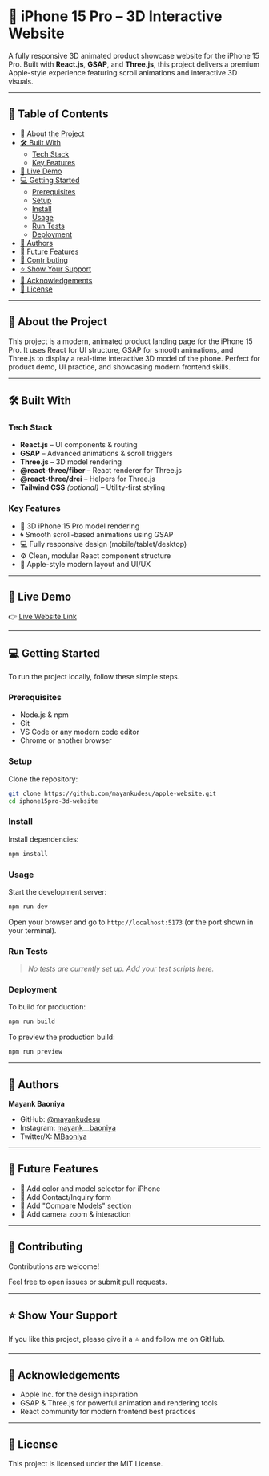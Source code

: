# 📱 iPhone 15 Pro – 3D Interactive Website

A fully responsive 3D animated product showcase website for the iPhone 15 Pro. Built with **React.js**, **GSAP**, and **Three.js**, this project delivers a premium Apple-style experience featuring scroll animations and interactive 3D visuals.

---

## 📗 Table of Contents

- [📖 About the Project](#-about-the-project)
- [🛠 Built With](#-built-with)
  - [Tech Stack](#tech-stack)
  - [Key Features](#key-features)
- [🚀 Live Demo](#-live-demo)
- [💻 Getting Started](#-getting-started)
  - [Prerequisites](#prerequisites)
  - [Setup](#setup)
  - [Install](#install)
  - [Usage](#usage)
  - [Run Tests](#run-tests)
  - [Deployment](#deployment)
- [👥 Authors](#-authors)
- [🔭 Future Features](#-future-features)
- [🤝 Contributing](#-contributing)
- [⭐️ Show Your Support](#️-show-your-support)
- [🙏 Acknowledgements](#-acknowledgements)
- [📝 License](#-license)

---

## 📖 About the Project

This project is a modern, animated product landing page for the iPhone 15 Pro. It uses React for UI structure, GSAP for smooth animations, and Three.js to display a real-time interactive 3D model of the phone. Perfect for product demo, UI practice, and showcasing modern frontend skills.

---

## 🛠 Built With

### Tech Stack

- **React.js** – UI components & routing
- **GSAP** – Advanced animations & scroll triggers
- **Three.js** – 3D model rendering
- **@react-three/fiber** – React renderer for Three.js
- **@react-three/drei** – Helpers for Three.js
- **Tailwind CSS** *(optional)* – Utility-first styling

### Key Features

- 📱 3D iPhone 15 Pro model rendering
- 🌀 Smooth scroll-based animations using GSAP
- 💻 Fully responsive design (mobile/tablet/desktop)
- ⚙️ Clean, modular React component structure
- 🎨 Apple-style modern layout and UI/UX

---

## 🚀 Live Demo

👉 [Live Website Link](https://mayankudesu.github.io/apple-website/)

---

## 💻 Getting Started

To run the project locally, follow these simple steps.

### Prerequisites

- Node.js & npm
- Git
- VS Code or any modern code editor
- Chrome or another browser

### Setup

Clone the repository:

```bash
git clone https://github.com/mayankudesu/apple-website.git
cd iphone15pro-3d-website
```

### Install

Install dependencies:

```bash
npm install
```

### Usage

Start the development server:

```bash
npm run dev
```

Open your browser and go to `http://localhost:5173` (or the port shown in your terminal).

### Run Tests

> _No tests are currently set up. Add your test scripts here._

### Deployment

To build for production:

```bash
npm run build
```

To preview the production build:

```bash
npm run preview
```

---

## 👥 Authors

**Mayank Baoniya**

- GitHub: [@mayankudesu](https://github.com/mayankudesu)
- Instagram: [mayank__baoniya](https://instagram.com/mayank__baoniya)
- Twitter/X: [MBaoniya](https://twitter.com/MBaoniya)

---

## 🔭 Future Features

- 🔄 Add color and model selector for iPhone
- 💬 Add Contact/Inquiry form
- 🧩 Add "Compare Models" section
- 📸 Add camera zoom & interaction

---

## 🤝 Contributing

Contributions are welcome!

Feel free to open issues or submit pull requests.

---

## ⭐️ Show Your Support

If you like this project, please give it a ⭐️ and follow me on GitHub.

---

## 🙏 Acknowledgements

- Apple Inc. for the design inspiration
- GSAP & Three.js for powerful animation and rendering tools
- React community for modern frontend best practices

---

## 📝 License

This project is licensed under the MIT License.